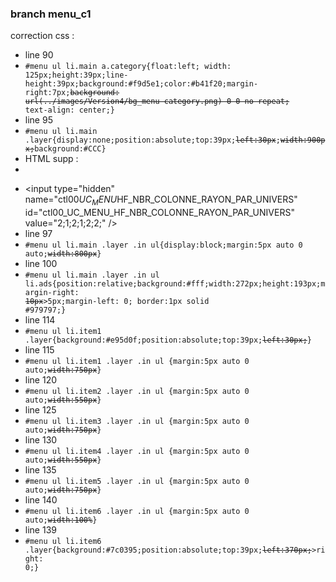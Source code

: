 ### branch menu_c1
correction css :
- line 90
- <code>#menu ul li.main a.category{float:left; width: 125px;height:39px;line-height:39px;background:#f9d5e1;color:#b41f20;margin-right:7px;~~background: url(../images/Version4/bg_menu-category.png) 0 0 no-repeat;~~ text-align: center;}</code> 
- line 95 
- <code>#menu ul li.main .layer{display:none;position:absolute;top:39px;~~left:30px~~;~~width:900px;~~background:#CCC}</code>
- HTML supp :
- <code> <input type="hidden" name="ctl00$UC_MENU$HF_NBR_COLONNE_RAYON_PAR_UNIVERS" id="ctl00_UC_MENU_HF_NBR_COLONNE_RAYON_PAR_UNIVERS" value="2;1;2;1;2;2;" /> </code>
- &lt;input type=&quot;hidden&quot; name=&quot;ctl00$UC_MENU$HF_NBR_COLONNE_RAYON_PAR_UNIVERS&quot; id=&quot;ctl00_UC_MENU_HF_NBR_COLONNE_RAYON_PAR_UNIVERS&quot; value=&quot;2;1;2;1;2;2;&quot; /&gt;
- line 97
- <code>#menu ul li.main .layer .in ul{display:block;margin:5px auto 0 auto;~~width:800px~~}</code>
- line 100
- <code>#menu ul li.main .layer .in ul li.ads{position:relative;background:#fff;width:272px;height:193px;margin-right: ~~10px~~>5px;margin-left: 0; border:1px solid #979797;}</code>
- line 114
- <code>#menu ul li.item1 .layer{background:#e95d0f;position:absolute;top:39px;~~left:30px;~~}</code>
- line 115
- <code>#menu ul li.item1 .layer .in ul {margin:5px auto 0 auto;~~width:750px~~}</code>
- line 120
- <code>#menu ul li.item2 .layer .in ul {margin:5px auto 0 auto;~~width:550px~~}</code>
- line 125
- <code>#menu ul li.item3 .layer .in ul {margin:5px auto 0 auto;~~width:750px~~}</code>
- line 130
- <code>#menu ul li.item4 .layer .in ul {margin:5px auto 0 auto;~~width:550px~~}</code>
- line 135
- <code>#menu ul li.item5 .layer .in ul {margin:5px auto 0 auto;~~width:750px~~}</code>
- line 140
- <code>#menu ul li.item6 .layer .in ul {margin:5px auto 0 auto;~~width:100%~~}</code>
- line 139
- <code>#menu ul li.item6 .layer{background:#7c0395;position:absolute;top:39px;~~left:370px;~~>right: 0;}</code>